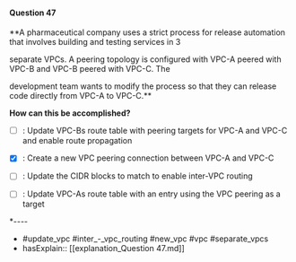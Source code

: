 #### Question  47

**A pharmaceutical company uses a strict process for release automation that involves building and testing services in 3

separate VPCs. A peering topology is configured with VPC-A peered with VPC-B and VPC-B peered with VPC-C. The

development team wants to modify the process so that they can release code directly from VPC-A to VPC-C.**

**How can this be accomplished?**

- [ ] :  Update VPC-Bs route table with peering targets for VPC-A and VPC-C and enable route propagation

- [x] :  Create a new VPC peering connection between VPC-A and VPC-C

- [ ] :  Update the CIDR blocks to match to enable inter-VPC routing

- [ ] :  Update VPC-As route table with an entry using the VPC peering as a target

*----

- #update_vpc #inter_-_vpc_routing #new_vpc #vpc #separate_vpcs
- hasExplain:: [[explanation_Question  47.md]]

